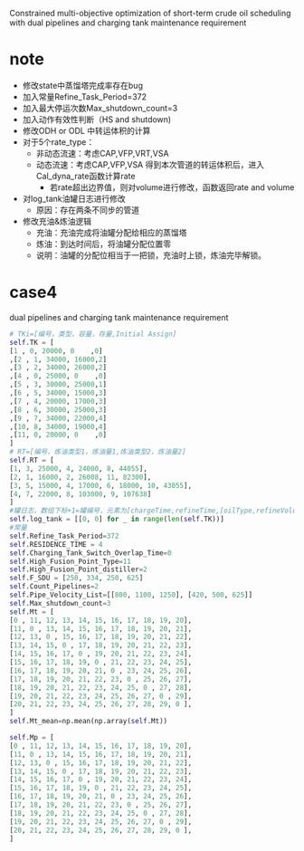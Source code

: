 Constrained multi-objective optimization of short-term crude oil scheduling with dual pipelines and charging tank maintenance requirement

# note

- 修改state中蒸馏塔完成率存在bug
- 加入常量Refine_Task_Period=372
- 加入最大停运次数Max_shutdown_count=3
- 加入动作有效性判断（HS and shutdown)
- 修改ODH or ODL 中转运体积的计算
- 对于5个rate_type：
  - 非动态流速：考虑CAP,VFP,VRT,VSA
  - 动态流速：考虑CAP,VFP,VSA 得到本次管道的转运体积后，进入Cal_dyna_rate函数计算rate
    - 若rate超出边界值，则对volume进行修改，函数返回rate and volume
- 对log_tank油罐日志进行修改
  - 原因：存在两条不同步的管道
- 修改充油&炼油逻辑
  - 充油：充油完成将油罐分配给相应的蒸馏塔
  - 炼油：到达时间后，将油罐分配位置零
  - 说明：油罐的分配位相当于一把锁，充油时上锁，炼油完毕解锁。



# case4

dual pipelines and charging tank maintenance requirement

```python
# TKi=[编号，类型，容量，存量,Initial Assign]
self.TK = [
[1 , 0, 20000, 0    ,0]
,[2 , 1, 34000, 16000,2]
,[3 , 2, 34000, 26000,2]
,[4 , 0, 25000, 0    ,0]
,[5 , 3, 30000, 25000,1]
,[6 , 5, 34000, 15000,3]
,[7 , 4, 20000, 17000,3]
,[8 , 6, 30000, 25000,3]
,[9 , 7, 34000, 22000,4]
,[10, 8, 34000, 19000,4]
,[11, 0, 20000, 0    ,0]
]
# RT=[编号，炼油类型1，炼油量1,炼油类型2，炼油量2]
self.RT = [
[1, 3, 25000, 4, 24000, 8, 44055],
[2, 1, 16000, 2, 26008, 11, 82300],
[3, 5, 15000, 4, 17000, 6, 18000, 10, 43055],
[4, 7, 22000, 8, 103000, 9, 107638]
]
#罐日志，数组下标+1=罐编号，元素为[chargeTime,refineTime,[oilType,refineVolume]]
self.log_tank = [[0, 0] for _ in range(len(self.TK))]
#常量
self.Refine_Task_Period=372
self.RESIDENCE_TIME = 4
self.Charging_Tank_Switch_Overlap_Time=0
self.High_Fusion_Point_Type=11
self.High_Fusion_Point_distiller=2
self.F_SDU = [250, 334, 250, 625]
self.Count_Pipelines=2
self.Pipe_Velocity_List=[[800, 1100, 1250], [420, 500, 625]]
self.Max_shutdown_count=3
self.Mt = [
[0 , 11, 12, 13, 14, 15, 16, 17, 18, 19, 20],
[11, 0 , 13, 14, 15, 16, 17, 18, 19, 20, 21],
[12, 13, 0 , 15, 16, 17, 18, 19, 20, 21, 22],
[13, 14, 15, 0 , 17, 18, 19, 20, 21, 22, 23],
[14, 15, 16, 17, 0 , 19, 20, 21, 22, 23, 24],
[15, 16, 17, 18, 19, 0 , 21, 22, 23, 24, 25],
[16, 17, 18, 19, 20, 21, 0 , 23, 24, 25, 26],
[17, 18, 19, 20, 21, 22, 23, 0 , 25, 26, 27],
[18, 19, 20, 21, 22, 23, 24, 25, 0 , 27, 28],
[19, 20, 21, 22, 23, 24, 25, 26, 27, 0 , 29],
[20, 21, 22, 23, 24, 25, 26, 27, 28, 29, 0 ],
]
self.Mt_mean=np.mean(np.array(self.Mt))

self.Mp = [
[0 , 11, 12, 13, 14, 15, 16, 17, 18, 19, 20],
[11, 0 , 13, 14, 15, 16, 17, 18, 19, 20, 21],
[12, 13, 0 , 15, 16, 17, 18, 19, 20, 21, 22],
[13, 14, 15, 0 , 17, 18, 19, 20, 21, 22, 23],
[14, 15, 16, 17, 0 , 19, 20, 21, 22, 23, 24],
[15, 16, 17, 18, 19, 0 , 21, 22, 23, 24, 25],
[16, 17, 18, 19, 20, 21, 0 , 23, 24, 25, 26],
[17, 18, 19, 20, 21, 22, 23, 0 , 25, 26, 27],
[18, 19, 20, 21, 22, 23, 24, 25, 0 , 27, 28],
[19, 20, 21, 22, 23, 24, 25, 26, 27, 0 , 29],
[20, 21, 22, 23, 24, 25, 26, 27, 28, 29, 0 ],
]
```

